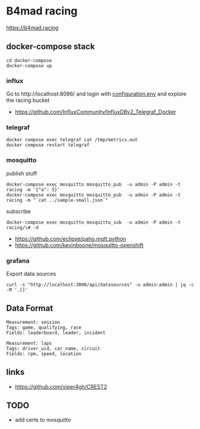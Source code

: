 # B4mad racing

https://b4mad.racing

## docker-compose stack

```
cd docker-compose
docker-compose up
```

### influx

Go to http://localhost:8086/ and login with [configuration.env](docker-compose/configuration.env)
and explore the racing bucket

* https://github.com/InfluxCommunity/InfluxDBv2_Telegraf_Docker

### telegraf

```
docker compose exec telegraf cat /tmp/metrics.out
docker compose restart telegraf
```

### mosquitto

publish stuff

```
docker-compose exec mosquitto mosquitto_pub  -u admin -P admin -t racing -m '{"a": 5}'
docker-compose exec mosquitto mosquitto_pub  -u admin -P admin -t racing -m "`cat ../sample-small.json`"
```

subscribe
```
docker-compose exec mosquitto mosquitto_sub  -u admin -P admin -t racing/\# -d
```

* https://github.com/eclipse/paho.mqtt.python
* https://github.com/kevinboone/mosquitto-openshift

### grafana

Export data sources
```
curl -s "http://localhost:3000/api/datasources" -u admin:admin | jq -c -M '.[]'
```

## Data Format

```
Measurement: session
Tags: game, qualifying, race
Fields: leaderboard, leader, incident

Measurement: laps
Tags: driver_uid, car_name, circuit
Fields: rpm, speed, location
```

## links

* https://github.com/viper4gh/CREST2

## TODO

* add certs to mosquitto

